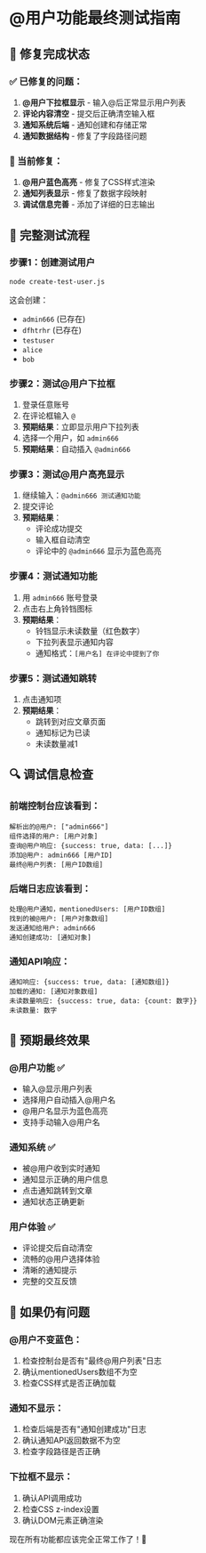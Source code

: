 # @用户功能最终测试指南

## 🎉 修复完成状态

### ✅ 已修复的问题：
1. **@用户下拉框显示** - 输入@后正常显示用户列表
2. **评论内容清空** - 提交后正确清空输入框
3. **通知系统后端** - 通知创建和存储正常
4. **通知数据结构** - 修复了字段路径问题

### 🔧 当前修复：
1. **@用户蓝色高亮** - 修复了CSS样式渲染
2. **通知列表显示** - 修复了数据字段映射
3. **调试信息完善** - 添加了详细的日志输出

## 🧪 完整测试流程

### 步骤1：创建测试用户
```bash
node create-test-user.js
```
这会创建：
- `admin666` (已存在)
- `dfhtrhr` (已存在) 
- `testuser`
- `alice`
- `bob`

### 步骤2：测试@用户下拉框
1. 登录任意账号
2. 在评论框输入 `@`
3. **预期结果**：立即显示用户下拉列表
4. 选择一个用户，如 `admin666`
5. **预期结果**：自动插入 `@admin666 `

### 步骤3：测试@用户高亮显示
1. 继续输入：`@admin666 测试通知功能`
2. 提交评论
3. **预期结果**：
   - 评论成功提交
   - 输入框自动清空
   - 评论中的 `@admin666` 显示为蓝色高亮

### 步骤4：测试通知功能
1. 用 `admin666` 账号登录
2. 点击右上角铃铛图标
3. **预期结果**：
   - 铃铛显示未读数量（红色数字）
   - 下拉列表显示通知内容
   - 通知格式：`[用户名] 在评论中提到了你`

### 步骤5：测试通知跳转
1. 点击通知项
2. **预期结果**：
   - 跳转到对应文章页面
   - 通知标记为已读
   - 未读数量减1

## 🔍 调试信息检查

### 前端控制台应该看到：
```
解析出的@用户: ["admin666"]
组件选择的用户: [用户对象]
查询@用户响应: {success: true, data: [...]}
添加@用户: admin666 [用户ID]
最终@用户列表: [用户ID数组]
```

### 后端日志应该看到：
```
处理@用户通知，mentionedUsers: [用户ID数组]
找到的被@用户: [用户对象数组]
发送通知给用户: admin666
通知创建成功: [通知对象]
```

### 通知API响应：
```
通知响应: {success: true, data: [通知数组]}
加载的通知: [通知对象数组]
未读数量响应: {success: true, data: {count: 数字}}
未读数量: 数字
```

## 🎯 预期最终效果

### @用户功能 ✅
- 输入@显示用户列表
- 选择用户自动插入@用户名
- @用户名显示为蓝色高亮
- 支持手动输入@用户名

### 通知系统 ✅
- 被@用户收到实时通知
- 通知显示正确的用户信息
- 点击通知跳转到文章
- 通知状态正确更新

### 用户体验 ✅
- 评论提交后自动清空
- 流畅的@用户选择体验
- 清晰的通知提示
- 完整的交互反馈

## 🚨 如果仍有问题

### @用户不变蓝色：
1. 检查控制台是否有"最终@用户列表"日志
2. 确认mentionedUsers数组不为空
3. 检查CSS样式是否正确加载

### 通知不显示：
1. 检查后端是否有"通知创建成功"日志
2. 确认通知API返回数据不为空
3. 检查字段路径是否正确

### 下拉框不显示：
1. 确认API调用成功
2. 检查CSS z-index设置
3. 确认DOM元素正确渲染

现在所有功能都应该完全正常工作了！🎉
